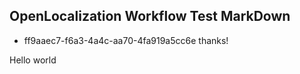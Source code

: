 ## OpenLocalization Workflow Test MarkDown
* ff9aaec7-f6a3-4a4c-aa70-4fa919a5cc6e 
thanks!

Hello world